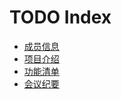 # TODO Index
+ [成员信息](./MemberInfo.md)
+ [项目介绍](./IntroOfProject.md)
+ [功能清单](./Feature.md)
+ [会议纪要](./MeetingRecord.md)

